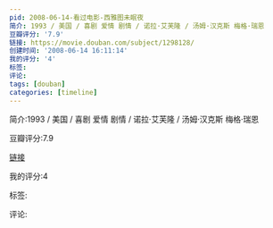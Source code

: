 ```yaml
---
pid: 2008-06-14-看过电影-西雅图未眠夜
简介: 1993 / 美国 / 喜剧 爱情 剧情 / 诺拉·艾芙隆 / 汤姆·汉克斯 梅格·瑞恩
豆瓣评分: '7.9'
链接: https://movie.douban.com/subject/1298128/
创建时间: '2008-06-14 16:11:14'
我的评分: '4'
标签:
评论:
tags: [douban]
categories: [timeline]
---
```

简介:1993 / 美国 / 喜剧 爱情 剧情 / 诺拉·艾芙隆 / 汤姆·汉克斯 梅格·瑞恩

豆瓣评分:7.9

[链接](https://movie.douban.com/subject/1298128/)

我的评分:4

标签:

评论:

